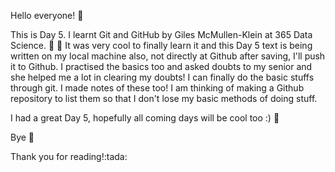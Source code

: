Hello everyone! 👋
<p>
This is Day 5. I learnt Git and GitHub by Giles McMullen-Klein at 365 Data Science. 🎊 🎊 It was very cool to finally learn it and this Day 5 text is being written on my local machine also, not directly at Github after saving, I'll push it to Github. I practised the basics too and asked doubts to my senior and she helped me a lot in clearing my doubts! I can finally do the basic stuffs through git. I made notes of these too! I am thinking of making a Github repository to list them so that I don't lose my basic methods of doing stuff. 
<p>
I had a great Day 5, hopefully all coming days will be cool too :) 🎊
<p>
Bye 👋
<p>
Thank you for reading!:tada:


